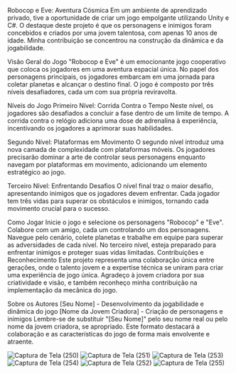 Robocop e Eve: Aventura Cósmica
Em um ambiente de aprendizado privado, tive a oportunidade de criar um jogo empolgante utilizando Unity e C#. O destaque deste projeto é que os personagens e inimigos foram concebidos e criados por uma jovem talentosa, com apenas 10 anos de idade. Minha contribuição se concentrou na construção da dinâmica e da jogabilidade.

Visão Geral do Jogo
"Robocop e Eve" é um emocionante jogo cooperativo que coloca os jogadores em uma aventura espacial única. No papel dos personagens principais, os jogadores embarcam em uma jornada para coletar planetas e alcançar o destino final. O jogo é composto por três níveis desafiadores, cada um com sua própria reviravolta.

Níveis do Jogo
Primeiro Nível: Corrida Contra o Tempo
Neste nível, os jogadores são desafiados a concluir a fase dentro de um limite de tempo. A corrida contra o relógio adiciona uma dose de adrenalina à experiência, incentivando os jogadores a aprimorar suas habilidades.

Segundo Nível: Plataformas em Movimento
O segundo nível introduz uma nova camada de complexidade com plataformas móveis. Os jogadores precisarão dominar a arte de controlar seus personagens enquanto navegam por plataformas em movimento, adicionando um elemento estratégico ao jogo.

Terceiro Nível: Enfrentando Desafios
O nível final traz o maior desafio, apresentando inimigos que os jogadores devem enfrentar. Cada jogador tem três vidas para superar os obstáculos e inimigos, tornando cada movimento crucial para o sucesso.

Como Jogar
Inicie o jogo e selecione os personagens "Robocop" e "Eve".
Colabore com um amigo, cada um controlando um dos personagens.
Navegue pelo cenário, colete planetas e trabalhe em equipe para superar as adversidades de cada nível.
No terceiro nível, esteja preparado para enfrentar inimigos e proteger suas vidas limitadas.
Contribuições e Reconhecimento
Este projeto representa uma colaboração única entre gerações, onde o talento jovem e a expertise técnica se uniram para criar uma experiência de jogo única. Agradeço à jovem criadora por sua criatividade e visão, e também reconheço minha contribuição na implementação da mecânica do jogo.

Sobre os Autores
[Seu Nome] - Desenvolvimento da jogabilidade e dinâmica do jogo
[Nome da Jovem Criadora] - Criação de personagens e inimigos
Lembre-se de substituir "[Seu Nome]" pelo seu nome real ou pelo nome da jovem criadora, se apropriado. Este formato destacará a colaboração e as características do jogo de forma mais envolvente e atraente.


![Captura de Tela (250)](https://github.com/LaisDomingos/Robopop_Eve/assets/50579591/a29cf330-18f0-4e39-9bee-4dc2b866de8d)
![Captura de Tela (251)](https://github.com/LaisDomingos/Robopop_Eve/assets/50579591/cc3d74bc-4bec-4d3f-af44-042997dc6649)
![Captura de Tela (253)](https://github.com/LaisDomingos/Robopop_Eve/assets/50579591/a69e41d4-a000-4c01-9f38-a5c662cf9245)
![Captura de Tela (254)](https://github.com/LaisDomingos/Robopop_Eve/assets/50579591/8bdc3502-7579-4b9f-9ad8-96a28d20a4aa)
![Captura de Tela (252)](https://github.com/LaisDomingos/Robopop_Eve/assets/50579591/f5e4e3c6-bfeb-43e9-aaab-05816c7f0594)
![Captura de Tela (255)](https://github.com/LaisDomingos/Robopop_Eve/assets/50579591/0cd01bc6-7ff4-423d-bbbc-f0a09bc70142)
